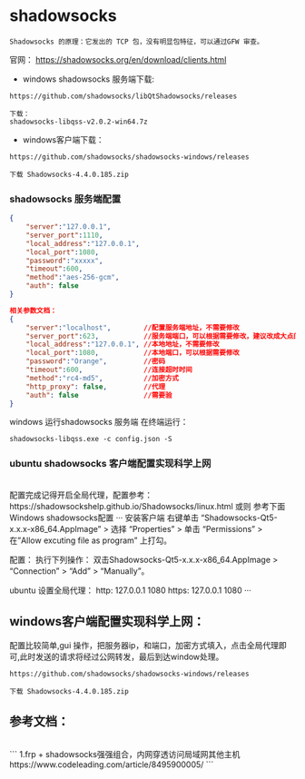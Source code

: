 # shadowsocks 
```
Shadowsocks 的原理：它发出的 TCP 包，没有明显包特征，可以通过GFW 审查。
```
官网：
https://shadowsocks.org/en/download/clients.html

* windows shadowsocks 服务端下载:
```
https://github.com/shadowsocks/libQtShadowsocks/releases

下载：
shadowsocks-libqss-v2.0.2-win64.7z
```

* windows客户端下载：
```
https://github.com/shadowsocks/shadowsocks-windows/releases

下载 Shadowsocks-4.4.0.185.zip
```

### shadowsocks 服务端配置
```json
{
    "server":"127.0.0.1",
    "server_port":1110,
    "local_address":"127.0.0.1",
    "local_port":1080,
    "password":"xxxxx",
    "timeout":600,
    "method":"aes-256-gcm",
    "auth": false
}

相关参数文档：
{
    "server":"localhost",        //配置服务端地址，不需要修改
    "server_port":623,           //服务端端口，可以根据需要修改，建议改成大点的不会被占用的端口
    "local_address":"127.0.0.1", //本地地址，不需要修改
    "local_port":1080,           //本地端口，可以根据需要修改
    "password":"Orange",         //密码
    "timeout":600,               //连接超时时间
    "method":"rc4-md5",          //加密方式
    "http_proxy": false,         //代理
    "auth": false                //需要验
}
```

windows 运行shadowsocks 服务端
在终端运行：
```
shadowsocks-libqss.exe -c config.json -S
```

### ubuntu shadowsocks 客户端配置实现科学上网
<br>
配置完成记得开启全局代理，配置参考：
https://shadowsockshelp.github.io/Shadowsocks/linux.html
或则 参考下面Windows shadowsocks配置
···
安装客户端
右键单击 “Shadowsocks-Qt5-x.x.x-x86_64.AppImage” > 选择 “Properties” > 单击 “Permissions” > 在”Allow excuting file as program” 上打勾。

配置：
执行下列操作：
双击Shadowsocks-Qt5-x.x.x-x86_64.AppImage > “Connection” > “Add” > “Manually”。

ubuntu 设置全局代理：
http: 127.0.0.1 1080
https: 127.0.0.1 1080
···

## windows客户端配置实现科学上网：
配置比较简单,gui 操作，把服务器ip，和端口，加密方式填入，点击全局代理即可,此时发送的请求将经过公网转发，最后到达window处理。
```
https://github.com/shadowsocks/shadowsocks-windows/releases

下载 Shadowsocks-4.4.0.185.zip
```

## 参考文档：
<br>
```
1.frp + shadowsocks强强组合，内网穿透访问局域网其他主机
https://www.codeleading.com/article/8495900005/
```